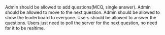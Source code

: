 Admin should be allowed to add questions(MCQ, single answer).
Admin should be allowed to move to the next question.
Admin should be allowed to show the leaderboard to everyone.
Users should be allowed to answer the questions.
Users just need to poll the server for the next question, no need for it to be realtime. 

